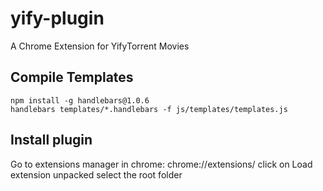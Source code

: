 yify-plugin
===========

A Chrome Extension for YifyTorrent Movies

## Compile Templates

```
npm install -g handlebars@1.0.6
handlebars templates/*.handlebars -f js/templates/templates.js
```

## Install plugin

Go to extensions manager in chrome: chrome://extensions/
click on Load extension unpacked
select the root folder
